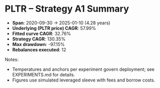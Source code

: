 # PLTR – Strategy A1 Summary

- **Span**: 2020-09-30 → 2025-01-10 (4.28 years)
- **Underlying (PLTR price) CAGR**: 57.99%
- **Fitted curve CAGR**: 32.76%
- **Strategy CAGR**: 130.35%
- **Max drawdown**: -97.15%
- **Rebalances executed**: 12

Notes:

- Temperatures and anchors per experiment govern deployment; see EXPERIMENTS.md for details.
- Figures use simulated leveraged sleeve with fees and borrow costs.
